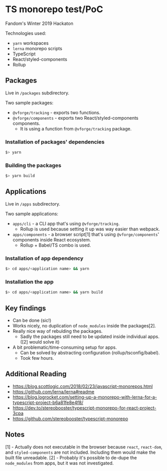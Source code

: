 # TS monorepo test/PoC

Fandom's Winter 2019 Hackaton

Technologies used:

* `yarn` workspaces
* `lerna` monorepo scripts
* TypeScript
* React/styled-components
* Rollup

## Packages

Live in `/packages` subdirectory.

Two sample packages:

* `@vforge/tracking` - exports two functions.
* `@vforge/components` - exports two React/styled-components components.
  * It is using a function from `@vforge/tracking` package.

### Installation of packages' dependencies

```bash
$> yarn
```

### Building the packages

```bash
$> yarn build
```

## Applications

Live in `/apps` subdirectory.

Two sample applications:

* `apps/cli` - a CLI app that's using `@vforge/tracking`.
  * Rollup is used because setting it up was way easier than webpack.
* `apps/components` - a browser script[1] that's using `@vforge/components`' components inside React ecosystem.
  * Rollup + Babel/TS combo is used.

### Installation of app dependency

```bash
$> cd apps/<application name> && yarn
```

### Installation the app

```bash
$> cd apps/<application name> && yarn build
```

## Key findings

* Can be done (sic!)
* Works nicely, no duplication of `node_modules` inside the packages[2].
* Really nice way of rebulding the packages.
  * Sadly the packages still need to be updated inside individual apps. ([2] would solve it)
* A bit problematic/time-consuming setup for apps.
  * Can be solved by abstracting configuration (rollup/tsconfig/babel).
  * Took few hours.

## Additional Reading

* <https://blog.scottlogic.com/2018/02/23/javascript-monorepos.html>
* <https://github.com/lerna/lerna#readme>
* <https://blog.logrocket.com/setting-up-a-monorepo-with-lerna-for-a-typescript-project-b6a81fe8e4f8/>
* <https://dev.to/stereobooster/typescript-monorepo-for-react-project-3cpa>
* <https://github.com/stereobooster/typescript-monorepo>

## Notes

[1] - Actually does not executable in the browser because `react`, `react-dom`, and `styled-components` are not included. Including them would make the built file unreadable.
[2] - Probably it's possible to de-dupe the `node_modules` from apps, but it was not investigated.

